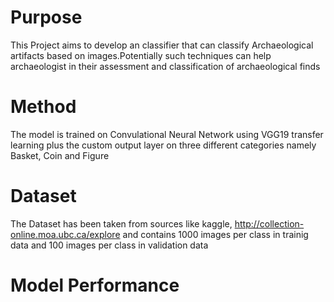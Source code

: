 # Purpose
This Project aims to develop an classifier that can classify Archaeological artifacts based on images.Potentially such techniques  can help archaeologist in their assessment and classification of archaeological finds

# Method
The model is trained on Convulational Neural Network using VGG19 transfer learning plus the custom output layer on three different categories namely Basket, Coin and Figure 

# Dataset
The Dataset has been taken from sources like kaggle, http://collection-online.moa.ubc.ca/explore and contains 1000 images per class in trainig data and 100 images per class in validation data

# Model Performance 

